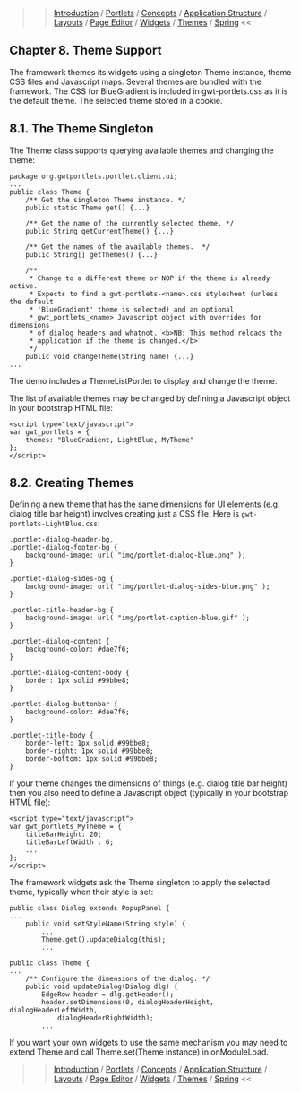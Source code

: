 >> [Introduction](Introduction.md) / [Portlets](Portlets.md) / [Concepts](Concepts.md) / [Application Structure](AppStructure.md) / [Layouts](Layouts.md) / [Page Editor](PageEditor.md) / [Widgets](Widgets.md) / [Themes](Themes.md) / [Spring](Spring.md) <<

## Chapter 8. Theme Support ##

The framework themes its widgets using a singleton Theme instance, theme CSS files and Javascript maps. Several themes are bundled with the framework. The CSS for BlueGradient is included in gwt-portlets.css as it is the default theme. The selected theme stored in a cookie.

## 8.1. The Theme Singleton ##

The Theme class supports querying available themes and changing the theme:

```
package org.gwtportlets.portlet.client.ui;
...
public class Theme {
    /** Get the singleton Theme instance. */
    public static Theme get() {...}

    /** Get the name of the currently selected theme. */
    public String getCurrentTheme() {...}

    /** Get the names of the available themes.  */
    public String[] getThemes() {...}

    /**
     * Change to a different theme or NOP if the theme is already active.
     * Expects to find a gwt-portlets-<name>.css stylesheet (unless the default
     * 'BlueGradient' theme is selected) and an optional
     * gwt_portlets_<name> Javascript object with overrides for dimensions
     * of dialog headers and whatnot. <b>NB: This method reloads the
     * application if the theme is changed.</b>
     */
    public void changeTheme(String name) {...}
...
```

The demo includes a ThemeListPortlet to display and change the theme.

The list of available themes may be changed by defining a Javascript object in your bootstrap HTML file:

```
<script type="text/javascript">
var gwt_portlets = {
    themes: "BlueGradient, LightBlue, MyTheme"
};
</script>
```

## 8.2. Creating Themes ##

Defining a new theme that has the same dimensions for UI elements (e.g. dialog title bar height) involves creating just a CSS file. Here is `gwt-portlets-LightBlue.css`:

```
.portlet-dialog-header-bg,
.portlet-dialog-footer-bg {
    background-image: url( "img/portlet-dialog-blue.png" );
}

.portlet-dialog-sides-bg {
    background-image: url( "img/portlet-dialog-sides-blue.png" );
}

.portlet-title-header-bg {
    background-image: url( "img/portlet-caption-blue.gif" );
}

.portlet-dialog-content {
    background-color: #dae7f6;
}

.portlet-dialog-content-body {
    border: 1px solid #99bbe8;
}

.portlet-dialog-buttonbar {
    background-color: #dae7f6;
}

.portlet-title-body {
    border-left: 1px solid #99bbe8;
    border-right: 1px solid #99bbe8;
    border-bottom: 1px solid #99bbe8;
}
```

If your theme changes the dimensions of things (e.g. dialog title bar height) then you also need to define a Javascript object (typically in your bootstrap HTML file):

```
<script type="text/javascript">
var gwt_portlets_MyTheme = {
    titleBarHeight: 20;
    titleBarLeftWidth : 6;
    ...
};
</script>
```

The framework widgets ask the Theme singleton to apply the selected theme, typically when their style is set:

```
public class Dialog extends PopupPanel {
...
    public void setStyleName(String style) {
        ...
        Theme.get().updateDialog(this);
        ...
```

```
public class Theme {
...
    /** Configure the dimensions of the dialog. */
    public void updateDialog(Dialog dlg) {
        EdgeRow header = dlg.getHeader();
        header.setDimensions(0, dialogHeaderHeight, dialogHeaderLeftWidth,
            dialogHeaderRightWidth);
        ...
```

If you want your own widgets to use the same mechanism you may need to extend Theme and call Theme.set(Theme instance) in onModuleLoad.

>> [Introduction](Introduction.md) / [Portlets](Portlets.md) / [Concepts](Concepts.md) / [Application Structure](AppStructure.md) / [Layouts](Layouts.md) / [Page Editor](PageEditor.md) / [Widgets](Widgets.md) / [Themes](Themes.md) / [Spring](Spring.md) <<